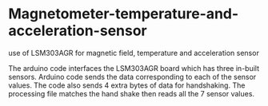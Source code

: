 # Magnetometer-temperature-and-acceleration-sensor
use of LSM303AGR for magnetic field, temperature and acceleration sensor

The arduino code interfaces the LSM303AGR board which has three in-built sensors. Arduino code sends the data corresponding to each of the sensor values.
The code also sends 4 extra bytes of data for handshaking. The processing file matches the hand shake then reads all the 7 sensor values.

